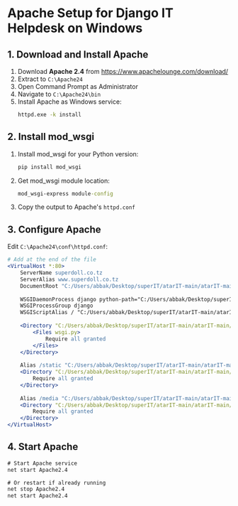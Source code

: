 # Apache Setup for Django IT Helpdesk on Windows

## 1. Download and Install Apache

1. Download **Apache 2.4** from https://www.apachelounge.com/download/
2. Extract to `C:\Apache24`
3. Open Command Prompt as Administrator
4. Navigate to `C:\Apache24\bin`
5. Install Apache as Windows service:
   ```cmd
   httpd.exe -k install
   ```

## 2. Install mod_wsgi

1. Install mod_wsgi for your Python version:
   ```cmd
   pip install mod_wsgi
   ```
2. Get mod_wsgi module location:
   ```cmd
   mod_wsgi-express module-config
   ```
3. Copy the output to Apache's `httpd.conf`

## 3. Configure Apache

Edit `C:\Apache24\conf\httpd.conf`:

```apache
# Add at the end of the file
<VirtualHost *:80>
    ServerName superdoll.co.tz
    ServerAlias www.superdoll.co.tz
    DocumentRoot "C:/Users/abbak/Desktop/superIT/atarIT-main/atarIT-main"
    
    WSGIDaemonProcess django python-path="C:/Users/abbak/Desktop/superIT/atarIT-main/atarIT-main" python-home="C:/Users/abbak/Desktop/superIT/atarIT-main/atarIT-main/venv"
    WSGIProcessGroup django
    WSGIScriptAlias / "C:/Users/abbak/Desktop/superIT/atarIT-main/atarIT-main/helpdesk/wsgi.py"
    
    <Directory "C:/Users/abbak/Desktop/superIT/atarIT-main/atarIT-main/helpdesk">
        <Files wsgi.py>
            Require all granted
        </Files>
    </Directory>
    
    Alias /static "C:/Users/abbak/Desktop/superIT/atarIT-main/atarIT-main/staticfiles"
    <Directory "C:/Users/abbak/Desktop/superIT/atarIT-main/atarIT-main/staticfiles">
        Require all granted
    </Directory>
    
    Alias /media "C:/Users/abbak/Desktop/superIT/atarIT-main/atarIT-main/media"
    <Directory "C:/Users/abbak/Desktop/superIT/atarIT-main/atarIT-main/media">
        Require all granted
    </Directory>
</VirtualHost>
```

## 4. Start Apache

```cmd
# Start Apache service
net start Apache2.4

# Or restart if already running
net stop Apache2.4
net start Apache2.4
```
